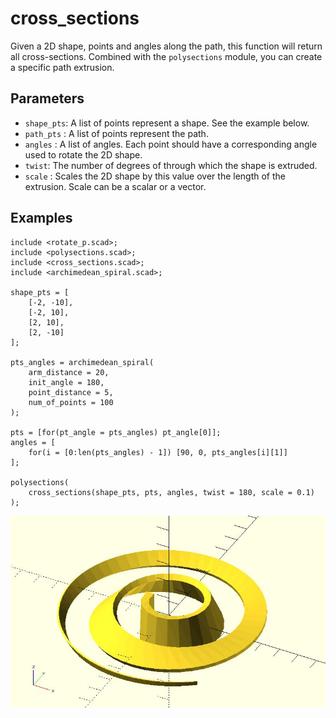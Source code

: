 # cross_sections

Given a 2D shape, points and angles along the path, this function will return all cross-sections. Combined with the `polysections` module, you can create a specific path extrusion.

## Parameters

- `shape_pts`: A list of points represent a shape. See the example below.
- `path_pts` : A list of points represent the path.
- `angles` : A list of angles. Each point should have a corresponding angle used to rotate the 2D shape.
- `twist`: The number of degrees of through which the shape is extruded.
- `scale` : Scales the 2D shape by this value over the length of the extrusion. Scale can be a scalar or a vector.

## Examples

	include <rotate_p.scad>;
	include <polysections.scad>;
	include <cross_sections.scad>;
	include <archimedean_spiral.scad>;

	shape_pts = [
		[-2, -10],
		[-2, 10],
		[2, 10],
		[2, -10]
	];

	pts_angles = archimedean_spiral(
		arm_distance = 20,
		init_angle = 180,
		point_distance = 5,
		num_of_points = 100 
	); 

	pts = [for(pt_angle = pts_angles) pt_angle[0]];
	angles = [
		for(i = [0:len(pts_angles) - 1]) [90, 0, pts_angles[i][1]]
	];

	polysections(
		cross_sections(shape_pts, pts, angles, twist = 180, scale = 0.1)
	);

![cross_sections](images/lib-cross_sections-1.JPG)